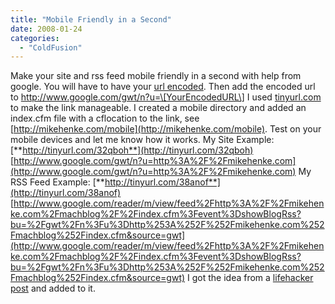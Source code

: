 ```yaml
---
title: "Mobile Friendly in a Second"
date: 2008-01-24
categories: 
  - "ColdFusion"
---
```


Make your site and rss feed mobile friendly in a second with help from google. You will have to have your [url encoded](http://meyerweb.com/eric/tools/dencoder/). Then add the encoded url to http://www.google.com/gwt/n?u=\[YourEncodedURL\] I used [tinyurl.com](http://tinyurl.com/) to make the link manageable. I created a mobile directory and added an index.cfm file with a cflocation to the link, see [http://mikehenke.com/mobile](http://mikehenke.com/mobile). Test on your mobile devices and let me know how it works. My Site Example: [**http://tinyurl.com/32qboh**](http://tinyurl.com/32qboh) [http://www.google.com/gwt/n?u=http%3A%2F%2Fmikehenke.com](http://www.google.com/gwt/n?u=http%3A%2F%2Fmikehenke.com) My RSS Feed Example: [**http://tinyurl.com/38anof**](http://tinyurl.com/38anof) [http://www.google.com/reader/m/view/feed%2Fhttp%3A%2F%2Fmikehenke.com%2Fmachblog%2F%2Findex.cfm%3Fevent%3DshowBlogRss?bu=%2Fgwt%2Fn%3Fu%3Dhttp%253A%252F%252Fmikehenke.com%252Fmachblog%252Findex.cfm&source=gwt](http://www.google.com/reader/m/view/feed%2Fhttp%3A%2F%2Fmikehenke.com%2Fmachblog%2F%2Findex.cfm%3Fevent%3DshowBlogRss?bu=%2Fgwt%2Fn%3Fu%3Dhttp%253A%252F%252Fmikehenke.com%252Fmachblog%252Findex.cfm&source=gwt) I got the idea from a [lifehacker post](http://lifehacker.com/348465/use-google-reader-to-make-any-site-mobile+friendly) and added to it.
